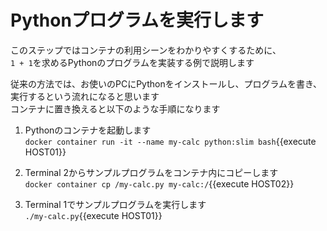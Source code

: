 # Pythonプログラムを実行します

このステップではコンテナの利用シーンをわかりやすくするために、<br/>
`1 + 1`を求めるPythonのプログラムを実装する例で説明します<br/>

従来の方法では、お使いのPCにPythonをインストールし、プログラムを書き、実行するという流れになると思います<br/>
コンテナに置き換えると以下のような手順になります<br/>

1. Pythonのコンテナを起動します<br/>
  `docker container run -it --name my-calc python:slim bash`{{execute HOST01}} <br/>

2. Terminal 2からサンプルプログラムをコンテナ内にコピーします<br/>
  `docker container cp /my-calc.py my-calc:/`{{execute HOST02}} <br/>

3. Terminal 1でサンプルプログラムを実行します<br/>
  `./my-calc.py`{{execute HOST01}} <br/>